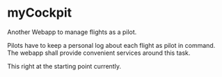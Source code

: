 # myCockpit
Another Webapp to manage flights as a pilot.

Pilots have to keep a personal log about each flight as pilot in command. The webapp shall provide convenient services around this task.

This right at the starting point currently.